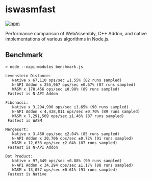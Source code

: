 # iswasmfast

[![npm](https://img.shields.io/npm/v/iswasmfast.svg?style=flat-square)](https://www.npmjs.com/package/iswasmfast)

Performance comparison of WebAssembly, C++ Addon, and native implementations of various algorithms in Node.js.

## Benchmark
```
> node --napi-modules benchmark.js

Levenstein Distance:
   Native x 67,110 ops/sec ±1.55% (82 runs sampled)
   N-API Addon x 255,967 ops/sec ±0.67% (87 runs sampled)
   WASM x 178,456 ops/sec ±0.98% (89 runs sampled)
 Fastest is N-API Addon

Fibonacci:
   Native x 3,294,990 ops/sec ±1.65% (90 runs sampled)
   N-API Addon x 4,438,011 ops/sec ±0.70% (89 runs sampled)
   WASM x 7,291,569 ops/sec ±1.46% (87 runs sampled)
 Fastest is WASM

Mergesort:
   Native x 3,450 ops/sec ±2.04% (85 runs sampled)
   N-API Addon x 20,706 ops/sec ±0.72% (91 runs sampled)
   WASM x 12,633 ops/sec ±2.04% (87 runs sampled)
 Fastest is N-API Addon

Dot Product:
   Native x 97,649 ops/sec ±0.88% (90 runs sampled)
   N-API Addon x 34,294 ops/sec ±1.17% (88 runs sampled)
   WASM x 13,057 ops/sec ±0.61% (91 runs sampled)
 Fastest is Native
```
